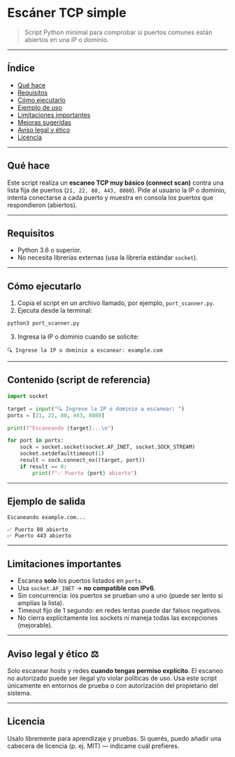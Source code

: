 # Escáner TCP simple

> Script Python minimal para comprobar si puertos comunes están abiertos en una IP o dominio.

---

## Índice

* [Qué hace](#qué-hace)
* [Requisitos](#requisitos)
* [Cómo ejecutarlo](#cómo-ejecutarlo)
* [Ejemplo de uso](#ejemplo-de-uso)
* [Limitaciones importantes](#limitaciones-importantes)
* [Mejoras sugeridas](#mejoras-sugeridas)
* [Aviso legal y ético](#aviso-legal-y-ético)
* [Licencia](#licencia)

---

## Qué hace

Este script realiza un **escaneo TCP muy básico (connect scan)** contra una lista fija de puertos (`21, 22, 80, 443, 8080`).
Pide al usuario la IP o dominio, intenta conectarse a cada puerto y muestra en consola los puertos que respondieron (abiertos).

---

## Requisitos

* Python 3.6 o superior.
* No necesita librerías externas (usa la librería estándar `socket`).

---

## Cómo ejecutarlo

1. Copia el script en un archivo llamado, por ejemplo, `port_scanner.py`.
2. Ejecuta desde la terminal:

```bash
python3 port_scanner.py
```

3. Ingresa la IP o dominio cuando se solicite:

```
🔍 Ingrese la IP o dominio a escanear: example.com
```

---

## Contenido (script de referencia)

```python
import socket

target = input("🔍 Ingrese la IP o dominio a escanear: ")
ports = [21, 22, 80, 443, 8080]

print(f"Escaneando {target}...\n")

for port in ports:
    sock = socket.socket(socket.AF_INET, socket.SOCK_STREAM)
    socket.setdefaulttimeout(1)
    result = sock.connect_ex((target, port))
    if result == 0:
        print(f"✅ Puerto {port} abierto")
```

---

## Ejemplo de salida

```
Escaneando example.com...

✅ Puerto 80 abierto
✅ Puerto 443 abierto
```

---

## Limitaciones importantes

* Escanea **solo** los puertos listados en `ports`.
* Usa `socket.AF_INET` → **no compatible con IPv6**.
* Sin concurrencia: los puertos se prueban uno a uno (puede ser lento si amplías la lista).
* Timeout fijo de 1 segundo: en redes lentas puede dar falsos negativos.
* No cierra explícitamente los sockets ni maneja todas las excepciones (mejorable).

---

## Aviso legal y ético ⚖️

Solo escanear hosts y redes **cuando tengas permiso explícito**. El escaneo no autorizado puede ser ilegal y/o violar políticas de uso. Usa este script únicamente en entornos de prueba o con autorización del propietario del sistema.

---

## Licencia

Usalo libremente para aprendizaje y pruebas. Si querés, puedo añadir una cabecera de licencia (p. ej. MIT) — indicame cuál prefieres.
